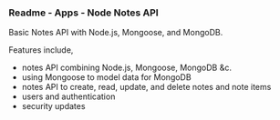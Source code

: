### Readme - Apps - Node Notes API

Basic Notes API with Node.js, Mongoose, and MongoDB.

Features include,

  * notes API combining Node.js, Mongoose, MongoDB &c.
  * using Mongoose to model data for MongoDB
  * notes API to create, read, update, and delete notes and note items
  * users and authentication
  * security updates
